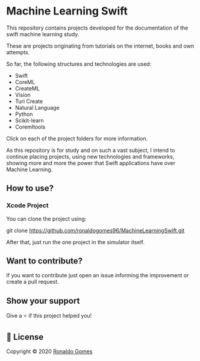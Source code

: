 # Machine Learning Swift
This repository contains projects developed for the documentation of the swift machine learning study.

These are projects originating from tutorials on the internet, books and own attempts.

So far, the following structures and technologies are used:
- Swift
- CoreML
- CreateML
- Vision
- Turi Create
- Natural Language
- Python
- Scikit-learn
- Coremltools

Click on each of the project folders for more information.

As this repository is for study and on such a vast subject, I intend to continue placing projects, using new technologies and frameworks, showing more and more the power that Swift applications have over Machine Learning.

## How to use?
### Xcode Project
You can clone the project using:

git clone https://github.com/ronaldogomes96/MachineLearningSwift.git

After that, just run the one project in the simulator itself.

## Want to contribute?

If you want to contribute just open an issue informing the improvement or create a pull request.

## Show your support

Give a ⭐️ if this project helped you!

## 📝 License

Copyright © 2020 [Ronaldo Gomes](https://github.com/ronaldogomes96)
